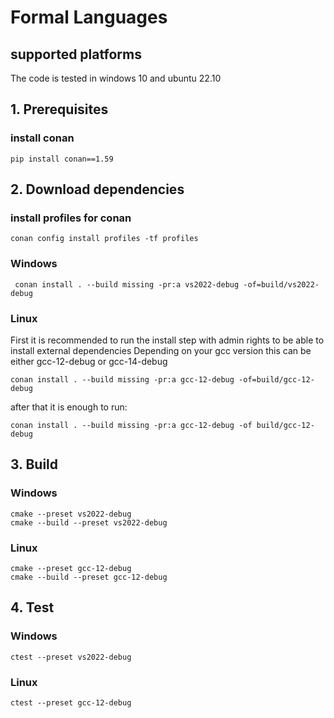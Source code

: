 # Formal Languages

## supported platforms

The code is tested in windows 10 and ubuntu 22.10

## 1. Prerequisites

### install conan
````
pip install conan==1.59
````

## 2. Download dependencies

### install profiles for conan
````
conan config install profiles -tf profiles
````

###  Windows
````
 conan install . --build missing -pr:a vs2022-debug -of=build/vs2022-debug
 ````
###  Linux
First it is recommended to run the install step with admin rights to be able to install external dependencies
Depending on your gcc version this can be either gcc-12-debug or gcc-14-debug

````
conan install . --build missing -pr:a gcc-12-debug -of=build/gcc-12-debug
 ````
after that it is enough to run:

````
conan install . --build missing -pr:a gcc-12-debug -of build/gcc-12-debug
 ````
## 3. Build
### Windows
````
cmake --preset vs2022-debug
cmake --build --preset vs2022-debug
````
### Linux
````
cmake --preset gcc-12-debug
cmake --build --preset gcc-12-debug
````
## 4. Test
### Windows
````
ctest --preset vs2022-debug
````
### Linux
````
ctest --preset gcc-12-debug
````
